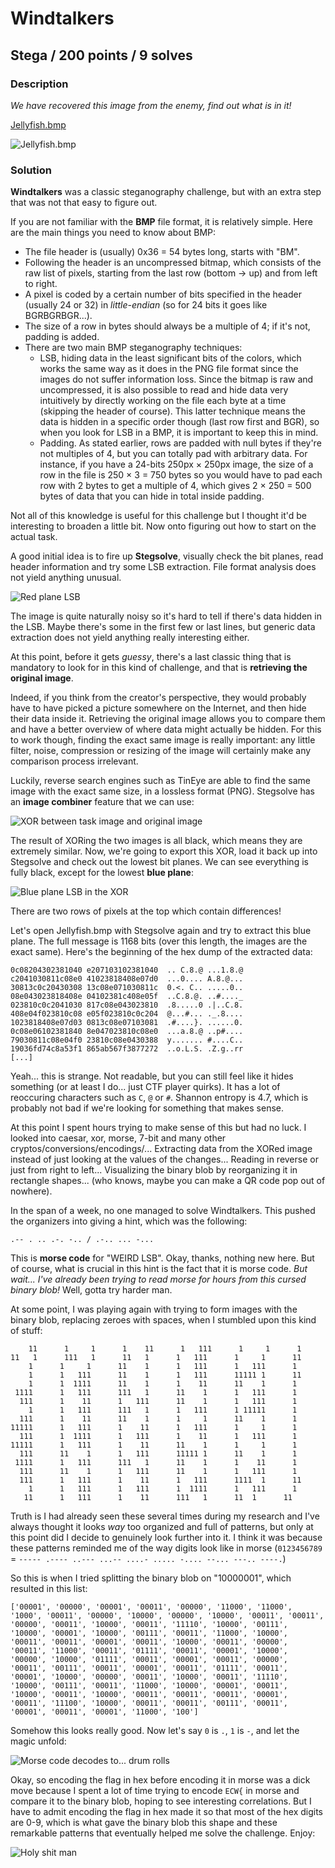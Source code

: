# Windtalkers

## Stega / 200 points / 9 solves

### Description

*We have recovered this image from the enemy, find out what is in it!*

[Jellyfish.bmp](Jellyfish.bmp)

![Jellyfish.bmp](Jellyfish.bmp)

### Solution

**Windtalkers** was a classic steganography challenge, but with an extra step that was not that easy to figure out.

If you are not familiar with the **BMP** file format, it is relatively simple. Here are the main things you need to know about BMP:

* The file header is (usually) 0x36 = 54 bytes long, starts with "BM".
* Following the header is an uncompressed bitmap, which consists of the raw list of pixels, starting from the last row (bottom -> up) and from left to right.
* A pixel is coded by a certain number of bits specified in the header (usually 24 or 32) in *little-endian* (so for 24 bits it goes like BGRBGRBGR...).
* The size of a row in bytes should always be a multiple of 4; if it's not, padding is added.
* There are two main BMP steganography techniques:
    * LSB, hiding data in the least significant bits of the colors, which works the same way as it does in the PNG file format since the images do not suffer information loss. Since the bitmap is raw and uncompressed, it is also possible to read and hide data very intuitively by directly working on the file each byte at a time (skipping the header of course). This latter technique means the data is hidden in a specific order though (last row first and BGR), so when you look for LSB in a BMP, it is important to keep this in mind.
    * Padding. As stated earlier, rows are padded with null bytes if they're not multiples of 4, but you can totally pad with arbitrary data. For instance, if you have a 24-bits 250px × 250px image, the size of a row in the file is 250 × 3 = 750 bytes so you would have to pad each row with 2 bytes to get a multiple of 4, which gives 2 × 250 = 500 bytes of data that you can hide in total inside padding.

Not all of this knowledge is useful for this challenge but I thought it'd be interesting to broaden a little bit. Now onto figuring out how to start on the actual task.

A good initial idea is to fire up **Stegsolve**, visually check the bit planes, read header information and try some LSB extraction. File format analysis does not yield anything unusual.

![Red plane LSB](1.png)

The image is quite naturally noisy so it's hard to tell if there's data hidden in the LSB. Maybe there's some in the first few or last lines, but generic data extraction does not yield anything really interesting either.

At this point, before it gets *guessy*, there's a last classic thing that is mandatory to look for in this kind of challenge, and that is **retrieving the original image**.

Indeed, if you think from the creator's perspective, they would probably have to have picked a picture somewhere on the Internet, and then hide their data inside it. Retrieving the original image allows you to compare them and have a better overview of where data might actually be hidden. For this to work though, finding the exact same image is really important: any little filter, noise, compression or resizing of the image will certainly make any comparison process irrelevant.

Luckily, reverse search engines such as TinEye are able to find the same image with the exact same size, in a lossless format (PNG). Stegsolve has an **image combiner** feature that we can use:

![XOR between task image and original image](2.png)

The result of XORing the two images is all black, which means they are extremely similar. Now, we're going to export this XOR, load it back up into Stegsolve and check out the lowest bit planes. We can see everything is fully black, except for the lowest **blue plane**:

![Blue plane LSB in the XOR](3.png)

There are two rows of pixels at the top which contain differences!

Let's open Jellyfish.bmp with Stegsolve again and try to extract this blue plane. The full message is 1168 bits (over this length, the images are the exact same). Here's the beginning of the hex dump of the extracted data:

```=
0c08204302381040 e207103102381040  .. C.8.@ ...1.8.@
c2041030811c08e0 41023818408e07d0  ...0.... A.8.@...
30813c0c20430308 13c08e071030811c  0.<. C.. .....0..
08e043023818408e 04102381c408e05f  ..C.8.@. ..#...._
023810c0c2041030 817c08e043023810  .8.....0 .|..C.8.
408e04f023810c08 e05f023810c0c204  @...#... ._.8....
1023818408e07d03 0813c08e07103081  .#....}. ......0.
0c08e06102381840 8e047023810c08e0  ...a.8.@ ..p#....
79030811c08e04f0 23810c08e0430388  y....... #....C..
19036fd74c8a53f1 865ab567f3877272  ..o.L.S. .Z.g..rr
[...]
```

Yeah... this is strange. Not readable, but you can still feel like it hides something (or at least I do... just CTF player quirks). It has a lot of reoccuring characters such as `C`, `@` or `#`. Shannon entropy is 4.7, which is probably not bad if we're looking for something that makes sense.

At this point I spent hours trying to make sense of this but had no luck. I looked into caesar, xor, morse, 7-bit and many other cryptos/conversions/encodings/... Extracting data from the XORed image instead of just looking at the values of the changes... Reading in reverse or just from right to left... Visualizing the binary blob by reorganizing it in rectangle shapes... (who knows, maybe you can make a QR code pop out of nowhere).

In the span of a week, no one managed to solve Windtalkers. This pushed the organizers into giving a hint, which was the following:

```
.-- . .. .-. -.. / .-.. ... -...
```

This is **morse code** for "WEIRD LSB". Okay, thanks, nothing new here. But of course, what is crucial in this hint is the fact that it is morse code. *But wait... I've already been trying to read morse for hours from this cursed binary blob!* Well, gotta try harder man.

At some point, I was playing again with trying to form images with the binary blob, replacing zeroes with spaces, when I stumbled upon this kind of stuff:

```
    11      1     1      1    11      1   111      1     1      1
11   1      111   1      11   1      1   111      1     1      11
    1      1     1      11    1      1   111      1   111      1 
    1      1   111      11    1      1   111      11111 1      11
    1      1  1111      11    1      1    11      11    1      1 
 1111      1   111      111   1      11    1      1   111      1 
  111      1    11      1   111      11    1      1   111      1 
    1      1   111      111   1      1   111      1 11111      1 
  111      1    11      11    1      1     1      11    1      1 
11111      1   111      1    11      1   111      1     1      1 
  111      1  1111      1   111      1    11      1   111      1 
11111      1   111      1    11      11    1      1     1      1 
  111      11    1      1   111      11111 1      11    1      1 
 1111      1   111      111   1      11    1      1    11      1 
  111      11    1      1   111      11    1      1   111      1 
  111      1   111      1    11      1   111      1111  1      11
    1      1   111      1   111      1  1111      1   111      1 
   11      1   111      1    11      111   1      11  1      11  
```

Truth is I had already seen these several times during my research and I've always thought it looks *way* too organized and full of patterns, but only at this point did I decide to genuinely look further into it. I think it was because these patterns reminded me of the way digits look like in morse (`0123456789` = `----- .---- ..--- ...-- ....- ..... -.... --... ---.. ----.`)

So this is when I tried splitting the binary blob on "10000001", which resulted in this list:

```
['00001', '00000', '00001', '00011', '00000', '11000', '11000', '1000', '00011', '00000', '10000', '00000', '10000', '00011', '00011', '00000', '00011', '10000', '00011', '11110', '10000', '00111', '10000', '00001', '10000', '00111', '00011', '11000', '10000', '00011', '00011', '00001', '00011', '10000', '00011', '00000', '00011', '11000', '00011', '01111', '00011', '00001', '10000', '00000', '10000', '01111', '00011', '00001', '00011', '00000', '00011', '00111', '00011', '00001', '00011', '01111', '00011', '00001', '10000', '00000', '00011', '10000', '00011', '11110', '10000', '00111', '00011', '11000', '10000', '00001', '00011', '10000', '00011', '10000', '00011', '00011', '00011', '00001', '00011', '11100', '10000', '00011', '00011', '00111', '00011', '00001', '00011', '00001', '11000', '100']
```

Somehow this looks really good. Now let's say `0` is `.`, `1` is `-`, and let the magic unfold:

![Morse code decodes to... *drum rolls*](4.png)

Okay, so encoding the flag in hex before encoding it in morse was a dick move because I spent a lot of time trying to encode `ECW{` in morse and compare it to the binary blob, hoping to see interesting correlations. But I have to admit encoding the flag in hex made it so that most of the hex digits are 0-9, which is what gave the binary blob this shape and these remarkable patterns that eventually helped me solve the challenge. Enjoy:

![Holy shit man](5.png)

